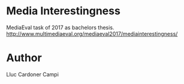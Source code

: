 # Media Interestingness
MediaEval task of 2017 as bachelors thesis.
http://www.multimediaeval.org/mediaeval2017/mediainterestingness/
# Author
Lluc Cardoner Campi
